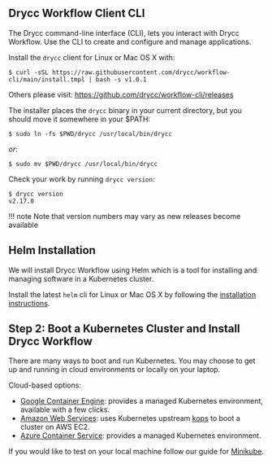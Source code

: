 ## Drycc Workflow Client CLI

The Drycc command-line interface (CLI), lets you interact with Drycc Workflow.
Use the CLI to create and configure and manage applications.

Install the `drycc` client for Linux or Mac OS X with:

    $ curl -sSL https://raw.githubusercontent.com/drycc/workflow-cli/main/install.tmpl | bash -s v1.0.1

Others please visit: https://github.com/drycc/workflow-cli/releases

The installer places the `drycc` binary in your current directory, but you
should move it somewhere in your $PATH:

    $ sudo ln -fs $PWD/drycc /usr/local/bin/drycc

*or*:

    $ sudo mv $PWD/drycc /usr/local/bin/drycc

Check your work by running `drycc version`:

    $ drycc version
    v2.17.0

!!! note
    Note that version numbers may vary as new releases become available

## Helm Installation

We will install Drycc Workflow using Helm which is a tool for installing and managing software in a
Kubernetes cluster.

Install the latest `helm` cli for Linux or Mac OS X by following the
[installation instructions][helm-install].

## Step 2: Boot a Kubernetes Cluster and Install Drycc Workflow

There are many ways to boot and run Kubernetes. You may choose to get up and running in cloud environments or locally on your laptop.

Cloud-based options:

* [Google Container Engine](provider/gke/boot.md): provides a managed Kubernetes environment, available with a few clicks.
* [Amazon Web Services](provider/aws/boot.md): uses Kubernetes upstream [kops](https://github.com/kubernetes/kops) to boot a cluster on AWS EC2.
* [Azure Container Service](provider/azure-acs/boot.md): provides a managed Kubernetes environment.

If you would like to test on your local machine follow our guide for [Minikube](provider/minikube/boot.md).


[helm-install]: https://github.com/kubernetes/helm#install
